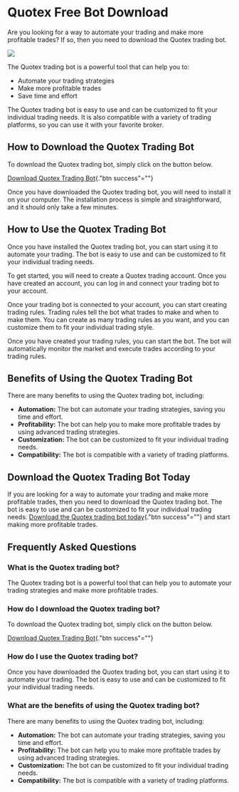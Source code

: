 # Quotex Free Bot Download

Are you looking for a way to automate your trading and make more
profitable trades? If so, then you need to download the Quotex trading
bot.

[![](https://static.quotex.io/files/4_en/300_250.jpg)](https://traff.sbs/brokerqxlid)

The Quotex trading bot is a powerful tool that can help you to:

-   Automate your trading strategies
-   Make more profitable trades
-   Save time and effort

The Quotex trading bot is easy to use and can be customized to fit your
individual trading needs. It is also compatible with a variety of
trading platforms, so you can use it with your favorite broker.

## How to Download the Quotex Trading Bot

To download the Quotex trading bot, simply click on the button below.

[Download Quotex Trading
Bot](\%22https://traff.sbs/brokerqxlid\%22){."btn success"=""}

Once you have downloaded the Quotex trading bot, you will need to
install it on your computer. The installation process is simple and
straightforward, and it should only take a few minutes.

## How to Use the Quotex Trading Bot

Once you have installed the Quotex trading bot, you can start using it
to automate your trading. The bot is easy to use and can be customized
to fit your individual trading needs.

To get started, you will need to create a Quotex trading account. Once
you have created an account, you can log in and connect your trading bot
to your account.

Once your trading bot is connected to your account, you can start
creating trading rules. Trading rules tell the bot what trades to make
and when to make them. You can create as many trading rules as you want,
and you can customize them to fit your individual trading style.

Once you have created your trading rules, you can start the bot. The bot
will automatically monitor the market and execute trades according to
your trading rules.

## Benefits of Using the Quotex Trading Bot

There are many benefits to using the Quotex trading bot, including:

-   **Automation:** The bot can automate your trading strategies, saving
    you time and effort.
-   **Profitability:** The bot can help you to make more profitable
    trades by using advanced trading strategies.
-   **Customization:** The bot can be customized to fit your individual
    trading needs.
-   **Compatibility:** The bot is compatible with a variety of trading
    platforms.

## Download the Quotex Trading Bot Today

If you are looking for a way to automate your trading and make more
profitable trades, then you need to download the Quotex trading bot. The
bot is easy to use and can be customized to fit your individual trading
needs. [Download the Quotex trading bot
today](\%22https://traff.sbs/brokerqxlid\%22){."btn success"=""}
and start making more profitable trades.

## Frequently Asked Questions

### What is the Quotex trading bot?

The Quotex trading bot is a powerful tool that can help you to automate
your trading strategies and make more profitable trades.

### How do I download the Quotex trading bot?

To download the Quotex trading bot, simply click on the button below.

[Download Quotex Trading
Bot](\%22https://traff.sbs/brokerqxlid\%22){."btn success"=""}

### How do I use the Quotex trading bot?

Once you have downloaded the Quotex trading bot, you can start using it
to automate your trading. The bot is easy to use and can be customized
to fit your individual trading needs.

### What are the benefits of using the Quotex trading bot?

There are many benefits to using the Quotex trading bot, including:

-   **Automation:** The bot can automate your trading strategies, saving
    you time and effort.
-   **Profitability:** The bot can help you to make more profitable
    trades by using advanced trading strategies.
-   **Customization:** The bot can be customized to fit your individual
    trading needs.
-   **Compatibility:** The bot is compatible with a variety of trading
    platforms.

